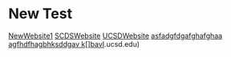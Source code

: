 # New Test

[NewWebsite1](https://mail.google.com)
[SCDSWebsite](https://savcds.org)
[UCSDWebsite](https://ucsd.edu)
[asfadgfdgafghafghaa](labreport1.html)
[agfhdfhagbhksddgav k[]bavl](cse15l).ucsd.edu)